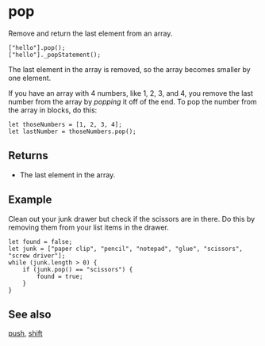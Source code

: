 # pop

Remove and return the last element from an array.

```sig
["hello"].pop();
["hello"]._popStatement();
```

The last element in the array is removed, so the array becomes smaller by one element.

If you have an array with 4 numbers, like 1, 2, 3, and 4, you remove the last number from the array
by _popping_ it off of the end. To pop the number from the array in blocks, do this:

```block
let thoseNumbers = [1, 2, 3, 4];
let lastNumber = thoseNumbers.pop();
```

## Returns

* The last element in the array.

## Example

Clean out your junk drawer but check if the scissors are in there. Do this by removing them from your list items in the drawer.

```blocks
let found = false;
let junk = ["paper clip", "pencil", "notepad", "glue", "scissors", "screw driver"];
while (junk.length > 0) {
    if (junk.pop() == "scissors") {
        found = true;
    }
}
```

## See also

[push](/reference/arrays/push), [shift](/reference/arrays/shift)